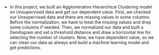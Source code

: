  - In this project, we built an Agglomerative Hierarchical Clustering model on Unsupervised data and get our dependent value. 
First, we checked our Unsupervised data and there are missing values in some columns. Before the normalization, we have to treat the missing values and drop some columns if needed. Then, we normalized our data and built a Dendogram and set a threshold distance and draw a horizontal line for selecting the number of clusters.
Now, we have dependent value, so we can clean our data as always and build a machine learning model and get predictions.
